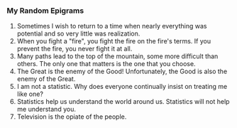 ### My Random Epigrams

1. Sometimes I wish to return to a time when nearly everything was potential and so very little was realization.
1. When you fight a "fire", you fight the fire on the fire's terms. If you prevent the fire, you never fight it at all.
1. Many paths lead to the top of the mountain, some more difficult than others. The only one that matters is the one that you choose.
1. The Great is the enemy of the Good! Unfortunately, the Good is also the enemy of the Great.
1. I am not a statistic. Why does everyone continually insist on treating me like one?
1. Statistics help us understand the world around us. Statistics will not help me understand you.
1. Television is the opiate of the people.